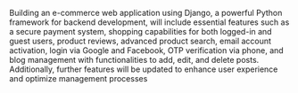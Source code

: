 Building an e-commerce web application using Django, a powerful Python framework for backend development, will include essential features such as a secure payment system, shopping capabilities for both logged-in and guest users, product reviews, advanced product search, email account activation, login via Google and Facebook, OTP verification via phone, and blog management with functionalities to add, edit, and delete posts. Additionally, further features will be updated to enhance user experience and optimize management processes
